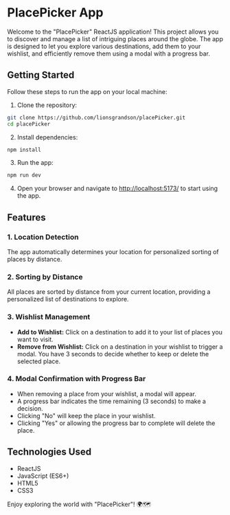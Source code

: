 # PlacePicker App

Welcome to the "PlacePicker" ReactJS application! This project allows you to discover and manage a list of intriguing places around the globe. The app is designed to let you explore various destinations, add them to your wishlist, and efficiently remove them using a modal with a progress bar.

## Getting Started

Follow these steps to run the app on your local machine:

1. Clone the repository:

```bash
git clone https://github.com/lionsgrandson/placePicker.git
cd placePicker
```

2. Install dependencies:

```bash
npm install
```

3. Run the app:

```bash
npm run dev
```

4. Open your browser and navigate to [http://localhost:5173/](http://localhost:5173/) to start using the app.

## Features

### 1. Location Detection

The app automatically determines your location for personalized sorting of places by distance.

### 2. Sorting by Distance

All places are sorted by distance from your current location, providing a personalized list of destinations to explore.

### 3. Wishlist Management

- **Add to Wishlist:** Click on a destination to add it to your list of places you want to visit.
- **Remove from Wishlist:** Click on a destination in your wishlist to trigger a modal. You have 3 seconds to decide whether to keep or delete the selected place.

### 4. Modal Confirmation with Progress Bar

- When removing a place from your wishlist, a modal will appear.
- A progress bar indicates the time remaining (3 seconds) to make a decision.
- Clicking "No" will keep the place in your wishlist.
- Clicking "Yes" or allowing the progress bar to complete will delete the place.

## Technologies Used

- ReactJS
- JavaScript (ES6+)
- HTML5
- CSS3

Enjoy exploring the world with "PlacePicker"! 🌍🗺️
